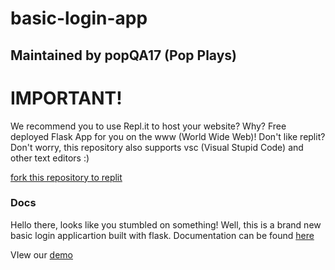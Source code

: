 # basic-login-app
## Maintained by popQA17 (Pop Plays)

# IMPORTANT!
We recommend you to use Repl.it to host your website? Why? Free deployed Flask App for you on the www (World Wide Web)! Don't like replit? Don't worry, this repository also supports vsc (Visual Stupid Code) and other text editors :)

[fork this repository to replit](https://replit.com/github/popQA17/flask-login-app)
### Docs

Hello there, looks like you stumbled on something! Well, this is a brand new basic login applicartion built with flask. Documentation can be found [here](https://sites.google.com/view/basicloginapp/home)

VIew our [demo](https://flask-login-app-beta.popqa17.repl.co/)
